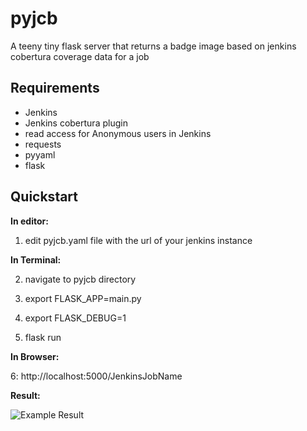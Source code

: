 # pyjcb
A teeny tiny flask server that returns a badge image based on jenkins cobertura coverage data for a job

Requirements
-------------
- Jenkins
- Jenkins cobertura plugin
- read access for Anonymous users in Jenkins
- requests
- pyyaml
- flask

Quickstart
-----------
**In editor:**

1. edit pyjcb.yaml file with the url of your jenkins instance

**In Terminal:**

2. navigate to pyjcb directory

3. export FLASK_APP=main.py

4. export FLASK_DEBUG=1

5. flask run

**In Browser:**

6: http://localhost:5000/JenkinsJobName

**Result:**

![Example Result](https://img.shields.io/badge/coverage-82.75%25-brightgreen.svg?maxAge=30)




